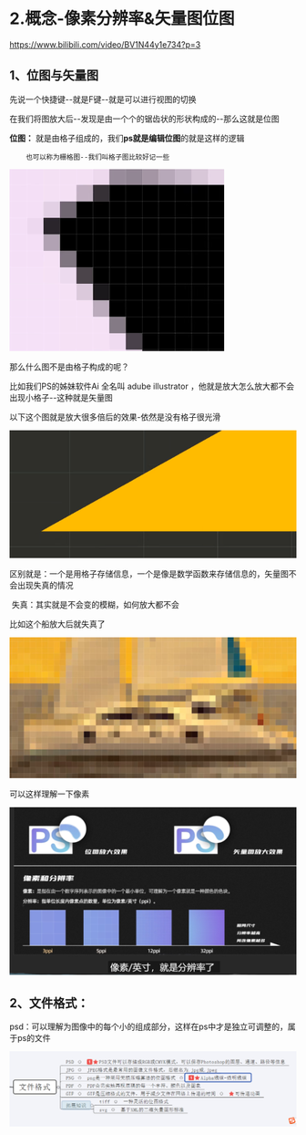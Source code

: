 # 2.概念-像素分辨率&矢量图位图



https://www.bilibili.com/video/BV1N44y1e734?p=3



## 1、位图与矢量图



先说一个快捷键--就是F键--就是可以进行视图的切换



在我们将图放大后--发现是由一个个的锯齿状的形状构成的--那么这就是位图

**位图：** 就是由格子组成的，我们**ps就是编辑位图**的就是这样的逻辑

```
	也可以称为栅格图--我们叫格子图比较好记一些
```

![1647681477952](../.vuepress/public/images/1647681477952.png)





那么什么图不是由格子构成的呢？

比如我们PS的姊妹软件Ai 全名叫 adube illustrator ，他就是放大怎么放大都不会出现小格子--这种就是矢量图

以下这个图就是放大很多倍后的效果-依然是没有格子很光滑

![1647681834024](../.vuepress/public/images/1647681834024.png)





区别就是：一个是用格子存储信息，一个是像是数学函数来存储信息的，矢量图不会出现失真的情况

​				失真：其实就是不会变的模糊，如何放大都不会





比如这个船放大后就失真了

![1647682086775](../.vuepress/public/images/1647682086775.png)





可以这样理解一下像素

![1647682141926](../.vuepress/public/images/1647682141926.png)







## 2、文件格式：

psd：可以理解为图像中的每个小的组成部分，这样在ps中才是独立可调整的，属于ps的文件

![1647682591424](../.vuepress/public/images/1647682591424.png)





















































































